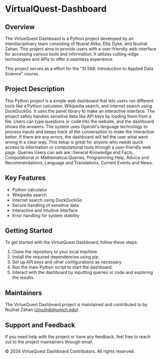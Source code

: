 ﻿# VirtualQuest-Dashboard


## Overview
The VirtueQuest Dashboard is a Python project developed by an interdisciplinary team consisting of Nusrat Atika, Ellis Dyke, and Nuzhat Zahan. This project aims to provide users with a user-friendly web interface for accessing various tools and information. It utilizes cutting-edge technologies and APIs to offer a seamless experience.

This project serves as a effort for the "SI 568: Introduction to Applied Data Science" course. 

## Project Description
This Python project is a simple web dashboard that lets users run different tools like a Python calculator, Wikipedia search, and internet search using DuckDuckGo. It uses the panel library to make an interactive interface. The project safely handles sensitive data like API keys by loading them from a file. Users can type questions or code into the website, and the dashboard shows the answers. The system uses OpenAI's language technology to process inputs and keeps track of the conversation to make the interaction better. If there are any errors, the dashboard will tell the user what went wrong in a clear way. This setup is great for anyone who needs quick access to information or computational tools through a user-friendly web page.
Queries Users can ask are: General Knowledge and Facts, Computational or Mathematical Queries, Programming Help, Advice and Recommendations, Language and Translations, Current Events and News.

## Key Features
- Python calculator
- Wikipedia search
- Internet search using DuckDuckGo
- Secure handling of sensitive data
- Interactive and intuitive interface
- Error handling for system stability

## Getting Started
To get started with the VirtueQuest Dashboard, follow these steps:
1. Clone the repository to your local machine.
2. Install the required dependencies using pip.
3. Set up API keys and other configurations as necessary.
4. Run the main Python script to start the dashboard.
5. Interact with the dashboard by inputting queries or code and exploring the results.

## Maintainers
The VirtueQuest Dashboard project is maintained and contributed to by Nuzhat Zahan (znuzhat@umich.edu). 

## Support and Feedback
If you need help with the project or have any feedback, feel free to reach out to the project maintainers through email.

© 2024 VirtueQuest Dashboard Contributors. All rights reserved.

